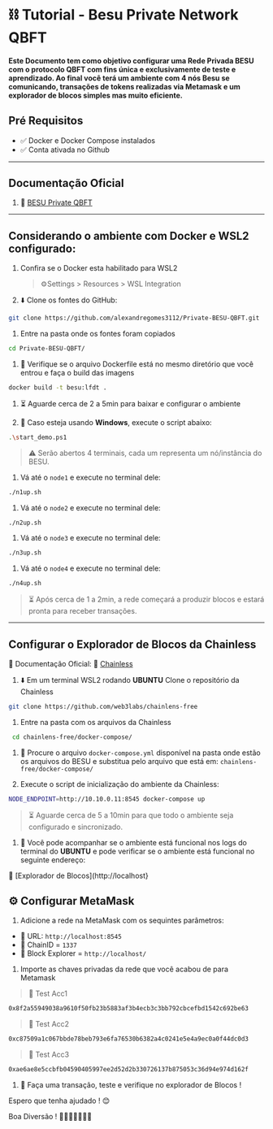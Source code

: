 # ⛓️ Tutorial  - Besu Private Network QBFT 

#### Este Documento tem como objetivo configurar uma Rede Privada BESU com o protocolo QBFT com fins única e exclusivamente de teste e aprendizado. Ao final você terá um ambiente com 4 nós Besu se comunicando, transações de tokens realizadas via Metamask e um explorador de blocos simples mas muito eficiente.

## Pré Requisitos
- ✅ Docker e Docker Compose instalados
- ✅ Conta ativada no Github

---

## Documentação Oficial
1. 🔗 [BESU Private QBFT](https://besu.hyperledger.org/private-networks/tutorials/qbft)

---

## Considerando o ambiente com Docker e WSL2 configurado:

1. Confira se o Docker esta habilitado para WSL2
    > ⚙️Settings > Resources > WSL Integration

1. ⬇️ Clone os fontes do GitHub:

```sh
git clone https://github.com/alexandregomes3112/Private-BESU-QBFT.git
```

1. Entre na pasta onde os fontes foram copiados

```sh
cd Private-BESU-QBFT/
``` 
1. 🔎 Verifique se o arquivo Dockerfile está no mesmo diretório que você entrou e faça o build das imagens

```sh 
docker build -t besu:lfdt .
```
1. ⏳ Aguarde cerca de 2 a 5min para baixar e configurar o ambiente

1. 💩 Caso esteja usando **Windows**, execute o script abaixo:

```sh
.\start_demo.ps1
```
> ⚠️ Serão abertos 4 terminais, cada um representa um nó/instância do BESU.

1. Vá até o `node1` e execute no terminal dele:

```sh
./n1up.sh
```

1. Vá até o `node2` e execute no terminal dele:

```sh
./n2up.sh
```

1. Vá até o `node3` e execute no terminal dele:

```sh
./n3up.sh
```
1. Vá até o `node4` e execute no terminal dele:

```sh
./n4up.sh
```

> ⏳ Após cerca de 1 a 2min, a rede começará a produzir blocos e estará pronta para receber transações.

--- 

## Configurar o Explorador de Blocos da Chainless

📖 Documentação Oficial:
🔗 [Chainless](https://besu.hyperledger.org/private-networks/how-to/monitor/chainlens)


1. ⬇️ Em um terminal WSL2 rodando **UBUNTU** Clone o repositório da Chainless

```sh
git clone https://github.com/web3labs/chainlens-free
```

1. Entre na pasta com os arquivos da Chainless

```sh
 cd chainlens-free/docker-compose/
```

1. 🔎 Procure o arquivo `docker-compose.yml` disponível na pasta onde estão os arquivos do BESU e substitua pelo arquivo que está em: `chainlens-free/docker-compose/`

1. Execute o script de inicialização do ambiente da Chainless:
```sh
NODE_ENDPOINT=http://10.10.0.11:8545 docker-compose up
```

> ⏳ Aguarde cerca de 5 a 10min para que todo o ambiente seja configurado e sincronizado.

1. 👀 Você pode acompanhar se o ambiente está funcional nos logs do terminal do **UBUNTU** e pode verificar se o ambiente está funcional no seguinte endereço:

🔗 [Explorador de Blocos](http://localhost}


## ⚙️ Configurar MetaMask

1. Adicione a rede na MetaMask com os sequintes parâmetros:

- 🔗 URL: `http://localhost:8545`
- 🛜 ChainID = `1337`
- 🔎 Block Explorer = `http://localhost/`

1. Importe as chaves privadas da rede que você acabou de para Metamask

> 🔑 Test Acc1
```sh
0x8f2a55949038a9610f50fb23b5883af3b4ecb3c3bb792cbcefbd1542c692be63
```

> 🔑 Test Acc2
```sh 
0xc87509a1c067bbde78beb793e6fa76530b6382a4c0241e5e4a9ec0a0f44dc0d3
```

> 🔑 Test Acc3
```sh 
0xae6ae8e5ccbfb04590405997ee2d52d2b330726137b875053c36d94e974d162f
```

1. 💱 Faça uma transação, teste e verifique no explorador de Blocos !


Espero que tenha ajudado ! 😊

Boa Diversão ! 
🛝🎡🎢🚀🎆🥳🎉


